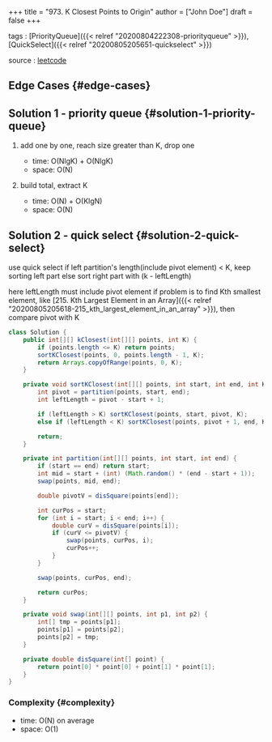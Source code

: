 +++
title = "973. K Closest Points to Origin"
author = ["John Doe"]
draft = false
+++

tags
: [PriorityQueue]({{< relref "20200804222308-priorityqueue" >}}), [QuickSelect]({{< relref "20200805205651-quickselect" >}})

source
: [leetcode](https://leetcode.com/problems/k-closest-points-to-origin/)


## Edge Cases {#edge-cases}


## Solution 1 - priority queue {#solution-1-priority-queue}

1.  add one by one, reach size greater than K, drop one
    -   time: O(NlgK) + O(NlgK)
    -   space: O(N)

2.  build total, extract K
    -   time: O(N) + O(KlgN)
    -   space: O(N)


## Solution 2 - quick select {#solution-2-quick-select}

use quick select
if left partition's length(include pivot element) < K, keep sorting left part
else sort right part with (k - leftLength)

here leftLength must include pivot element
if problem is to find Kth smallest element, like [215. Kth Largest Element in an Array]({{< relref "20200805205618-215_kth_largest_element_in_an_array" >}}), then compare pivot with K

```java
class Solution {
    public int[][] kClosest(int[][] points, int K) {
        if (points.length <= K) return points;
        sortKClosest(points, 0, points.length - 1, K);
        return Arrays.copyOfRange(points, 0, K);
    }

    private void sortKClosest(int[][] points, int start, int end, int K) {
        int pivot = partition(points, start, end);
        int leftLength = pivot - start + 1;

        if (leftLength > K) sortKClosest(points, start, pivot, K);
        else if (leftLength < K) sortKClosest(points, pivot + 1, end, K - leftLength);

        return;
    }

    private int partition(int[][] points, int start, int end) {
        if (start == end) return start;
        int mid = start + (int) (Math.random() * (end - start + 1));
        swap(points, mid, end);

        double pivotV = disSquare(points[end]);

        int curPos = start;
        for (int i = start; i < end; i++) {
            double curV = disSquare(points[i]);
            if (curV <= pivotV) {
                swap(points, curPos, i);
                curPos++;
            }
        }

        swap(points, curPos, end);

        return curPos;
    }

    private void swap(int[][] points, int p1, int p2) {
        int[] tmp = points[p1];
        points[p1] = points[p2];
        points[p2] = tmp;
    }

    private double disSquare(int[] point) {
        return point[0] * point[0] + point[1] * point[1];
    }
}
```


### Complexity {#complexity}

-   time: O(N) on average
-   space: O(1)
